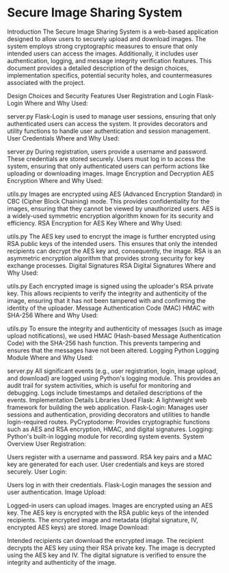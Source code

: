 # Secure Image Sharing System

Introduction
The Secure Image Sharing System is a web-based application designed to allow users to securely upload and download images. The system employs strong cryptographic measures to ensure that only intended users can access the images. Additionally, it includes user authentication, logging, and message integrity verification features. This document provides a detailed description of the design choices, implementation specifics, potential security holes, and countermeasures associated with the project.

Design Choices and Security Features
User Registration and Login
Flask-Login
Where and Why Used:

server.py
Flask-Login is used to manage user sessions, ensuring that only authenticated users can access the system. It provides decorators and utility functions to handle user authentication and session management.
User Credentials
Where and Why Used:

server.py
During registration, users provide a username and password. These credentials are stored securely. Users must log in to access the system, ensuring that only authenticated users can perform actions like uploading or downloading images.
Image Encryption and Decryption
AES Encryption
Where and Why Used:

utils.py
Images are encrypted using AES (Advanced Encryption Standard) in CBC (Cipher Block Chaining) mode. This provides confidentiality for the images, ensuring that they cannot be viewed by unauthorized users. AES is a widely-used symmetric encryption algorithm known for its security and efficiency.
RSA Encryption for AES Key
Where and Why Used:

utils.py
The AES key used to encrypt the image is further encrypted using RSA public keys of the intended users. This ensures that only the intended recipients can decrypt the AES key and, consequently, the image. RSA is an asymmetric encryption algorithm that provides strong security for key exchange processes.
Digital Signatures
RSA Digital Signatures
Where and Why Used:

utils.py
Each encrypted image is signed using the uploader's RSA private key. This allows recipients to verify the integrity and authenticity of the image, ensuring that it has not been tampered with and confirming the identity of the uploader.
Message Authentication Code (MAC)
HMAC with SHA-256
Where and Why Used:

utils.py
To ensure the integrity and authenticity of messages (such as image upload notifications), we used HMAC (Hash-based Message Authentication Code) with the SHA-256 hash function. This prevents tampering and ensures that the messages have not been altered.
Logging
Python Logging Module
Where and Why Used:

server.py
All significant events (e.g., user registration, login, image upload, and download) are logged using Python's logging module. This provides an audit trail for system activities, which is useful for monitoring and debugging. Logs include timestamps and detailed descriptions of the events.
Implementation Details
Libraries Used
Flask: A lightweight web framework for building the web application.
Flask-Login: Manages user sessions and authentication, providing decorators and utilities to handle login-required routes.
PyCryptodome: Provides cryptographic functions such as AES and RSA encryption, HMAC, and digital signatures.
Logging: Python's built-in logging module for recording system events.
System Overview
User Registration:

Users register with a username and password.
RSA key pairs and a MAC key are generated for each user.
User credentials and keys are stored securely.
User Login:

Users log in with their credentials.
Flask-Login manages the session and user authentication.
Image Upload:

Logged-in users can upload images.
Images are encrypted using an AES key.
The AES key is encrypted with the RSA public keys of the intended recipients.
The encrypted image and metadata (digital signature, IV, encrypted AES keys) are stored.
Image Download:

Intended recipients can download the encrypted image.
The recipient decrypts the AES key using their RSA private key.
The image is decrypted using the AES key and IV.
The digital signature is verified to ensure the integrity and authenticity of the image.
